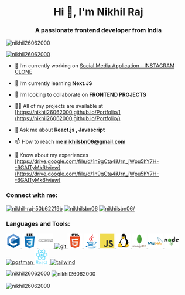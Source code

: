 <h1 align="center">Hi 👋, I'm Nikhil Raj</h1>
<h3 align="center">A passionate frontend developer from India</h3>

<p align="left"> <img src="https://komarev.com/ghpvc/?username=nikhil26062000&label=Profile%20views&color=0e75b6&style=flat" alt="nikhil26062000" /> </p>

<p align="left"> <a href="https://github.com/ryo-ma/github-profile-trophy"><img src="https://github-profile-trophy.vercel.app/?username=nikhil26062000" alt="nikhil26062000" /></a> </p>

- 🔭 I’m currently working on [Social Media Application - INSTAGRAM CLONE](https://github.com/Nikhil26062000/Social-Media-App-Instagram)

- 🌱 I’m currently learning **Next.JS**

- 👯 I’m looking to collaborate on **FRONTEND PROJECTS**

- 👨‍💻 All of my projects are available at [https://nikhil26062000.github.io/Portfolio/](https://nikhil26062000.github.io/Portfolio/)

- 💬 Ask me about **React.js , Javascript**

- 📫 How to reach me **nikhilsbn06@gmail.com**

- 📄 Know about my experiences [https://drive.google.com/file/d/1n9gCta4iUrn_jWpu5hY7H--6GAITyMk6/view](https://drive.google.com/file/d/1n9gCta4iUrn_jWpu5hY7H--6GAITyMk6/view)

<h3 align="left">Connect with me:</h3>
<p align="left">
<a href="https://linkedin.com/in/nikhil-raj-50b62219b" target="blank"><img align="center" src="https://raw.githubusercontent.com/rahuldkjain/github-profile-readme-generator/master/src/images/icons/Social/linked-in-alt.svg" alt="nikhil-raj-50b62219b" height="30" width="40" /></a>
<a href="https://www.hackerrank.com/nikhilsbn06" target="blank"><img align="center" src="https://raw.githubusercontent.com/rahuldkjain/github-profile-readme-generator/master/src/images/icons/Social/hackerrank.svg" alt="nikhilsbn06" height="30" width="40" /></a>
<a href="https://www.leetcode.com/nikhilsbn06/" target="blank"><img align="center" src="https://raw.githubusercontent.com/rahuldkjain/github-profile-readme-generator/master/src/images/icons/Social/leet-code.svg" alt="nikhilsbn06/" height="30" width="40" /></a>
</p>

<h3 align="left">Languages and Tools:</h3>
<p align="left"> <a href="https://www.cprogramming.com/" target="_blank" rel="noreferrer"> <img src="https://raw.githubusercontent.com/devicons/devicon/master/icons/c/c-original.svg" alt="c" width="40" height="40"/> </a> <a href="https://www.w3schools.com/css/" target="_blank" rel="noreferrer"> <img src="https://raw.githubusercontent.com/devicons/devicon/master/icons/css3/css3-original-wordmark.svg" alt="css3" width="40" height="40"/> </a> <a href="https://expressjs.com" target="_blank" rel="noreferrer"> <img src="https://raw.githubusercontent.com/devicons/devicon/master/icons/express/express-original-wordmark.svg" alt="express" width="40" height="40"/> </a> <a href="https://git-scm.com/" target="_blank" rel="noreferrer"> <img src="https://www.vectorlogo.zone/logos/git-scm/git-scm-icon.svg" alt="git" width="40" height="40"/> </a> <a href="https://www.w3.org/html/" target="_blank" rel="noreferrer"> <img src="https://raw.githubusercontent.com/devicons/devicon/master/icons/html5/html5-original-wordmark.svg" alt="html5" width="40" height="40"/> </a> <a href="https://www.java.com" target="_blank" rel="noreferrer"> <img src="https://raw.githubusercontent.com/devicons/devicon/master/icons/java/java-original.svg" alt="java" width="40" height="40"/> </a> <a href="https://developer.mozilla.org/en-US/docs/Web/JavaScript" target="_blank" rel="noreferrer"> <img src="https://raw.githubusercontent.com/devicons/devicon/master/icons/javascript/javascript-original.svg" alt="javascript" width="40" height="40"/> </a> <a href="https://www.linux.org/" target="_blank" rel="noreferrer"> <img src="https://raw.githubusercontent.com/devicons/devicon/master/icons/linux/linux-original.svg" alt="linux" width="40" height="40"/> </a> <a href="https://www.mongodb.com/" target="_blank" rel="noreferrer"> <img src="https://raw.githubusercontent.com/devicons/devicon/master/icons/mongodb/mongodb-original-wordmark.svg" alt="mongodb" width="40" height="40"/> </a> <a href="https://www.mysql.com/" target="_blank" rel="noreferrer"> <img src="https://raw.githubusercontent.com/devicons/devicon/master/icons/mysql/mysql-original-wordmark.svg" alt="mysql" width="40" height="40"/> </a> <a href="https://nodejs.org" target="_blank" rel="noreferrer"> <img src="https://raw.githubusercontent.com/devicons/devicon/master/icons/nodejs/nodejs-original-wordmark.svg" alt="nodejs" width="40" height="40"/> </a> <a href="https://postman.com" target="_blank" rel="noreferrer"> <img src="https://www.vectorlogo.zone/logos/getpostman/getpostman-icon.svg" alt="postman" width="40" height="40"/> </a> <a href="https://reactjs.org/" target="_blank" rel="noreferrer"> <img src="https://raw.githubusercontent.com/devicons/devicon/master/icons/react/react-original-wordmark.svg" alt="react" width="40" height="40"/> </a> <a href="https://tailwindcss.com/" target="_blank" rel="noreferrer"> <img src="https://www.vectorlogo.zone/logos/tailwindcss/tailwindcss-icon.svg" alt="tailwind" width="40" height="40"/> </a> </p>

<p><img align="left" src="https://github-readme-stats.vercel.app/api/top-langs?username=nikhil26062000&show_icons=true&locale=en&layout=compact" alt="nikhil26062000" /></p>

<p>&nbsp;<img align="center" src="https://github-readme-stats.vercel.app/api?username=nikhil26062000&show_icons=true&locale=en" alt="nikhil26062000" /></p>

<p><img align="center" src="https://github-readme-streak-stats.herokuapp.com/?user=nikhil26062000&" alt="nikhil26062000" /></p>
